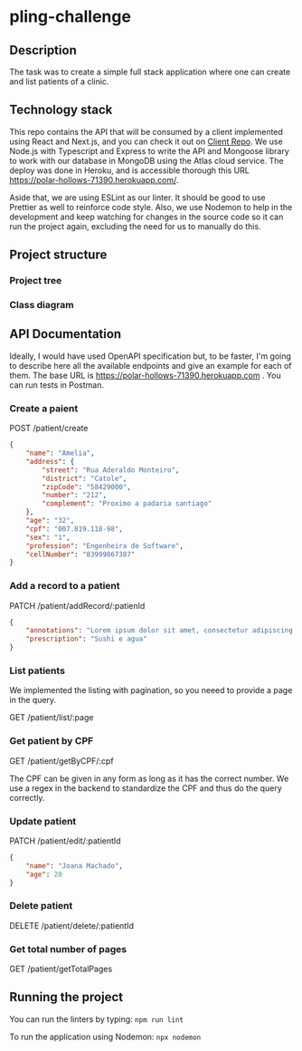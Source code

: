 # pling-challenge

## Description

The task was to create a simple full stack application where one can
create and list patients of a clinic.


## Technology stack
This repo contains the API that will be consumed by a client implemented using
React and Next.js, and you can check it out on [Client Repo](https://github.com/clarammdantas/pling-challenge-client). We use Node.js
with Typescript and Express to write the API and Mongoose library to work with
our database in MongoDB using the Atlas cloud service. The deploy was done in
Heroku, and is accessible thorough this URL https://polar-hollows-71390.herokuapp.com/.

Aside that, we are using ESLint as our linter. It should be good to use Prettier
as well to reinforce code style. Also, we use Nodemon to help in the development
and keep watching for changes in the source code so it can run the project
again, excluding the need for us to manually do this.

## Project structure

### Project tree

### Class diagram

## API Documentation

Ideally, I would have used OpenAPI specification but, to be faster, I'm going
to describe here all the available endpoints and give an example for each of
them. The base URL is https://polar-hollows-71390.herokuapp.com . You can run
tests in Postman.

### Create a paient

POST
/patient/create

```json
{
    "name": "Amelia",
    "address": {
        "street": "Rua Aderaldo Monteiro",
        "district": "Catole",
        "zipCode": "58429000",
        "number": "212",
        "complement": "Proximo a padaria santiago"
    },
    "age": "32",
    "cpf": "007.819.118-98",
    "sex": "1",
    "profession": "Engenheira de Software",
    "cellNumber": "83999867387"
}
```

### Add a record to a patient

PATCH
/patient/addRecord/:patienId

```json
{
    "annotations": "Lorem ipsum dolor sit amet, consectetur adipiscing elit, sed do eiusmod tempor incididunt ut labore et dolore magna aliqua. ",
    "prescription": "Sushi e agua"
}
```

### List patients

We implemented the listing with pagination, so you neeed to provide a page in
the query.

GET
/patient/list/:page

### Get patient by CPF

GET
/patient/getByCPF/:cpf

The CPF can be given in any form as long as it has the correct number. We use
a regex in the backend to standardize the CPF and thus do the query correctly.

### Update patient

PATCH
/patient/edit/:patientId

```json
{
    "name": "Joana Machado",
    "age": 20
}
```

### Delete patient

DELETE
/patient/delete/:patientId

### Get total number of pages

GET
/patient/getTotalPages


## Running the project

You can run the linters by typing:
`npm run lint`

To run the application using Nodemon:
`npx nodemon`
